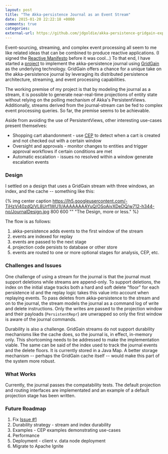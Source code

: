 ```yaml
---
layout: post
title: "The Akka-persistence Journal as an Event Stream"
date: 2015-01-20 22:22:18 +0000
comments: true
categories: 
external-url: https://github.com/jdgoldie/akka-persistence-gridgain-experimental
---
```

Event-sourcing, streaming, and complex event processing all seem to me like related ideas that can be combined to produce reactive applications.  (I signed the [Reactive Manifesto][4] before
it was cool...)  To that end, I have started a [project][1] to implement the akka-persistence journal using [GridGain][2] as the underlying technology.  GridGain offers a chance for a unique 
take on the akka-persistence journal by leveraging its distributed persistence architecture, streaming, and event processing capabilities.  

The working premise of my project is that by modeling the journal as a stream, it is possible to generate near-real-time projections of entity state without relying on the polling mechanism of 
Akka's PersistentViews.  Additionally, streams derived from the journal-stream can be fed to complex event processing queries.  So far, the premise seems to be achievable.

<!-- more -->

Aside from avoiding the use of PersistentViews, other interesting use-cases present themselves:

* Shopping cart abandonment - use [CEP][5] to detect when a cart is created and not checked out with a certain window
* Oversight and approvals - monitor changes to entities and trigger approval workflows if certain conditions are met
* Automatic escalation - issues no resolved within a window generate escalation events

### Design

I settled on a design that uses a GridGain stream with three windows, an index, and the cache -- something like this:

{% img center caption https://lh5.googleusercontent.com/-TiHzVi40zdQ/VL8Urf1WU1I/AAAAAAAAYuQ/OSoAivXDeDQ/w712-h344-no/JournalDesign.jpg 800 600 "" "The Design, more or less." %}

The flow is as follows:

1. akka-persistence adds events to the first window of the stream
2. events are indexed for replay
3. events are passed to the next stage
4. projection code persists to database or other store
5. events are routed to one or more optional stages for analysis, CEP, etc.

### Challenges and Issues

One challenge of using a stream for the journal is that the journal must support deletions while streams are append-only.  To support deletions,
the index on the initial stage tracks both a hard and soft delete "floor" for each persistence id and the replay logic takes this value
into account when replaying events.  To pass deletes from akka-persistence to the stream and on to the journal, the stream models the 
journal as a command log of write and delete instructions.  Only the writes are passed to the projection window and their payloads (`PersistentRepr`) 
are unwrapped so only the first window is aware of the journal commands.

Durability is also a challenge.  GridGain streams do not support durability mechanisms like the cache does, so the journal is, in effect, in-memory only.  This shortcoming needs to be addressed to make the implementation viable.  The same can be said of the index used to track the journal events and the delete floors.  It is currently stored in a Java Map.  A better storage mechanism -- perhaps the GridGain 
cache itself -- would make this part of the system more robust.

### What Works

Currently, the journal passes the compatability tests.  The default projection and routing interfaces are implementated and an 
example of a default projection stage has been written.

### Future Roadmap

1. Fix [Issue #1][3]
2. Durability strategy - stream and index durability
3. Examples - CEP examples demonstrating use-cases
4. Performance
5. Deployment - client v. data node deployment
6. Migrate to Apache Ignite

[1]: https://github.com/jdgoldie/akka-persistence-gridgain-experimental
[2]: http://www.gridgain.com/
[3]: https://github.com/jdgoldie/akka-persistence-gridgain-experimental/issues/1
[4]: http://www.reactivemanifesto.org/
[5]: http://en.wikipedia.org/wiki/Complex_event_processing